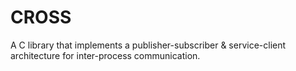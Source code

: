 # CROSS
A C library that implements a publisher-subscriber &amp; service-client architecture for inter-process communication.
